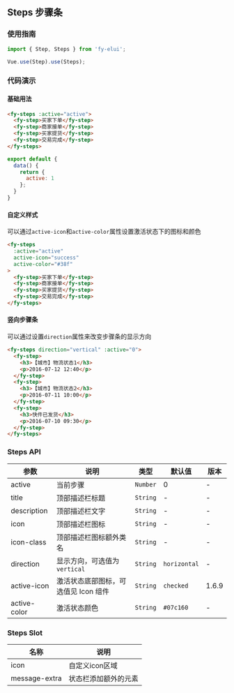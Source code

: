 ## Steps 步骤条

### 使用指南
``` javascript
import { Step, Steps } from 'fy-elui';

Vue.use(Step).use(Steps);
```

### 代码演示

#### 基础用法

```html
<fy-steps :active="active">
  <fy-step>买家下单</fy-step>
  <fy-step>商家接单</fy-step>
  <fy-step>买家提货</fy-step>
  <fy-step>交易完成</fy-step>
</fy-steps>
```

```javascript
export default {
  data() {
    return {
      active: 1
    };
  }
}
```

#### 自定义样式

可以通过`active-icon`和`active-color`属性设置激活状态下的图标和颜色

```html
<fy-steps
  :active="active"
  active-icon="success"
  active-color="#38f"
>
  <fy-step>买家下单</fy-step>
  <fy-step>商家接单</fy-step>
  <fy-step>买家提货</fy-step>
  <fy-step>交易完成</fy-step>
</fy-steps>
```

#### 竖向步骤条

可以通过设置`direction`属性来改变步骤条的显示方向

```html
<fy-steps direction="vertical" :active="0">
  <fy-step>
    <h3>【城市】物流状态1</h3>
    <p>2016-07-12 12:40</p>
  </fy-step>
  <fy-step>
    <h3>【城市】物流状态2</h3>
    <p>2016-07-11 10:00</p>
  </fy-step>
  <fy-step>
    <h3>快件已发货</h3>
    <p>2016-07-10 09:30</p>
  </fy-step>
</fy-steps>
```

### Steps API

| 参数 | 说明 | 类型 | 默认值 | 版本 |
|------|------|------|------|------|
| active | 当前步骤 | `Number` | 0 | - |
| title | 顶部描述栏标题 | `String` | - | - |
| description | 顶部描述栏文字 | `String` | - | - |
| icon | 顶部描述栏图标 | `String` | - | - |
| icon-class | 顶部描述栏图标额外类名 | `String` | - | - |
| direction | 显示方向，可选值为 `vertical` | `String` | `horizontal` | - |
| active-icon | 激活状态底部图标，可选值见 Icon 组件 | `String` | `checked` | 1.6.9 |
| active-color | 激活状态颜色 | `String` | `#07c160` | - |

### Steps Slot

| 名称 | 说明 |
|------|------|
| icon | 自定义icon区域 |
| message-extra | 状态栏添加额外的元素 |
